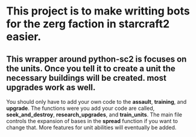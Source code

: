 # This project is to make writting bots for the zerg faction in starcraft2 easier.

## This wrapper around **python-sc2** is focuses on the units. Once you tell it to create a unit the necessary buildings will be created. most upgrades work as well.

You should only have to add your own code to the **assault**, **training**, and **upgrade**. The functions were you add your code are called, **seek_and_destroy**, **research_upgrades**, and **train_units**. The main file controls the expansion of bases in the **spread** function if you want to change that. More features for unit abilities will eventually be added.
